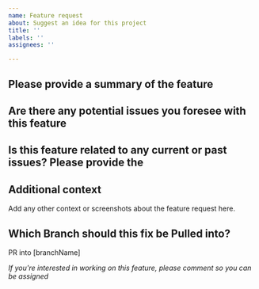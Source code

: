 ```yaml
---
name: Feature request
about: Suggest an idea for this project
title: ''
labels: ''
assignees: ''

---
```


## Please provide a summary of the feature

## Are there any potential issues you foresee with this feature

## Is this feature related to any current or past issues? Please provide the #

## Additional context
Add any other context or screenshots about the feature request here.

## Which Branch should this fix be Pulled into?
PR into [branchName]

*If you're interested in working on this feature, please comment so you can be assigned*
